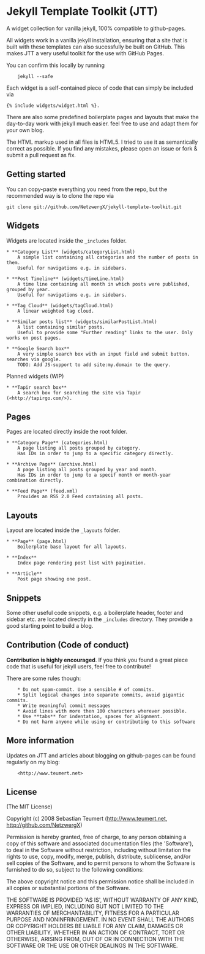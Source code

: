 Jekyll Template Toolkit (JTT)
=============================

A widget collection for vanilla jekyll, 100% compatible to github-pages.

All widgets work in a vanilla jekyll installation, ensuring that a site that is built with these 
templates can also sucessfully be built on GitHub. This makes JTT a very useful toolkit for the use
with GitHub Pages.

You can confirm this locally by running
	
		jekyll --safe

Each widget is a self-contained piece of code that can simply be included via 

	{% include widgets/widget.html %}. 
	
There are also some predefined boilerplate pages and layouts that make the day-to-day work with 
jekyll much easier. feel free to use and adapt them for your own blog.

The HTML markup used in all files is HTML5. I tried to use it as semantically correct as possible.
If you find any mistakes, please open an issue or fork & submit a pull request as fix.
		
	
Getting started
---------------

You can copy-paste everything you need from the repo, but the recommended way is to clone the repo via

	git clone git://github.com/NetzwergX/jekyll-template-toolkit.git


Widgets
-------

Widgets are located inside the `_includes` folder.

	* **Category List** (widgets/categoryList.html)
		A simple list containing all categories and the number of posts in them.
		Useful for navigations e.g. in sidebars.

	* **Post Timeline** (widgets/timeLine.html)
		A time line containing all month in which posts were published, grouped by year.
		Useful for navigations e.g. in sidebars.

	* **Tag Cloud** (widgets/tagCloud.html)
		A linear weighted tag cloud. 
		
	* **Similar posts list** (widgets/similarPostList.html)
		A list containing similar posts.
		Useful to provide some "Further reading" links to the user. Only works on post pages.
		
	* **Google Search box**
		A very simple search box with an input field and submit button. searches via google.
		TODO: Add JS-support to add site:my.domain to the query.
		
Planned widgets (WIP)
	
	* **Tapir search box**
		A search box for searching the site via Tapir (<http://tapirgo.com/>).	
		
Pages
-----

Pages are located directly inside the root folder.

	* **Category Page** (categories.html)
		A page listing all posts grouped by category.
		Has IDs in order to jump to a specific category directly.

	* **Archive Page** (archive.html)
		A page listing all posts grouped by year and month.
		Has IDs in order to jump to a specif month or month-year combination directly.

	* **Feed Page** (feed.xml)
		Provides an RSS 2.0 Feed containing all posts.		
		
Layouts
-------

Layout are located inside the `_layouts` folder.

	* **Page** (page.html)
		Boilerplate base layout for all layouts.
		
	* **Index**
		Index page rendering post list with pagination.
		
	* **Article**
		Post page showing one post.
		
Snippets
--------

Some other useful code snippets, e.g. a boilerplate header, footer and sidebar etc. are located
directly in the `_includes` directory. They provide a good starting point to build a blog.
	
	
Contribution (Code of conduct)
------------------------------

**Contribution is highly encouraged**. If you think you found a great piece code that is useful
for jekyll users, feel free to contribute!

There are some rules though:
	
		* Do not spam-commit. Use a sensible # of commits.
		* Split logical changes into separate commits, avoid gigantic commits.
		* Write meaningful commit messages
		* Avoid lines with more then 100 characters wherever possible.
		* Use **tabs** for indentation, spaces for alignment.
		* Do not harm anyone while using or contributing to this software
		
More information
----------------

Updates on JTT and articles about blogging on github-pages can be found regularly on my blog:

		<http://www.teumert.net>

		
License
-------
(The MIT License)

Copyright (c) 2008 Sebastian Teumert (<http://www.teumert.net>, <http://github.com/NetzwergX>)

Permission is hereby granted, free of charge, to any person obtaining a copy
of this software and associated documentation files (the 'Software'), to deal
in the Software without restriction, including without limitation the rights
to use, copy, modify, merge, publish, distribute, sublicense, and/or sell
copies of the Software, and to permit persons to whom the Software is
furnished to do so, subject to the following conditions:

The above copyright notice and this permission notice shall be included in all
copies or substantial portions of the Software.

THE SOFTWARE IS PROVIDED 'AS IS', WITHOUT WARRANTY OF ANY KIND, EXPRESS OR
IMPLIED, INCLUDING BUT NOT LIMITED TO THE WARRANTIES OF MERCHANTABILITY,
FITNESS FOR A PARTICULAR PURPOSE AND NONINFRINGEMENT. IN NO EVENT SHALL THE
AUTHORS OR COPYRIGHT HOLDERS BE LIABLE FOR ANY CLAIM, DAMAGES OR OTHER
LIABILITY, WHETHER IN AN ACTION OF CONTRACT, TORT OR OTHERWISE, ARISING FROM,
OUT OF OR IN CONNECTION WITH THE SOFTWARE OR THE USE OR OTHER DEALINGS IN THE
SOFTWARE.